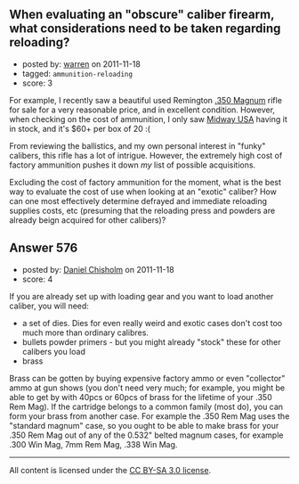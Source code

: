 ## When evaluating an "obscure" caliber firearm, what considerations need to be taken regarding reloading?

- posted by: [warren](https://stackexchange.com/users/-1/143-warren) on 2011-11-18
- tagged: `ammunition-reloading`
- score: 3

For example, I recently saw a beautiful used Remington [.350 Magnum][1] rifle for sale for a very reasonable price, and in excellent condition. However, when checking on the cost of ammunition, I only saw [Midway USA][2] having it in stock, and it's $60+ per box of 20 :(

From reviewing the ballistics, and my own personal interest in "funky" calibers, this rifle has a lot of intrigue. However, the extremely high cost of factory ammunition pushes it down *my* list of possible acquisitions.

Excluding the cost of factory ammunition for the moment, what is the best way to evaluate the cost of use when looking at an "exotic" caliber? How can one most effectively determine defrayed and immediate reloading supplies costs, etc (presuming that the reloading press and powders are already beign acquired for other calibers)?


  [1]: http://en.wikipedia.org/wiki/.350_Remington_Magnum
  [2]: http://www.midwayusa.com/product/535879/nosler-custom-ammunition-350-remington-magnum-225-grain-partition-spitzer-box-of-20


## Answer 576

- posted by: [Daniel Chisholm](https://stackexchange.com/users/-1/36-daniel-chisholm) on 2011-11-18
- score: 4

If you are already set up with loading gear and you want to load another caliber, you will need:

- a set of dies.  Dies for even really weird and exotic cases don't cost too much more than ordinary calibres.
- bullets powder primers - but you might already "stock" these for other calibers you load
- brass

Brass can be gotten by buying expensive factory ammo or even "collector" ammo at gun shows (you don't need very much; for example, you might be able to get by with 40pcs or 60pcs of brass for the lifetime of your .350 Rem Mag).  If the cartridge belongs to a common family (most do), you can form your brass from another case.  For example the .350 Rem Mag uses the "standard magnum" case, so you ought to be able to make brass for your .350 Rem Mag out of any of the 0.532" belted magnum cases, for example .300 Win Mag, 7mm Rem Mag, .338 Win Mag.




---

All content is licensed under the [CC BY-SA 3.0 license](https://creativecommons.org/licenses/by-sa/3.0/).
